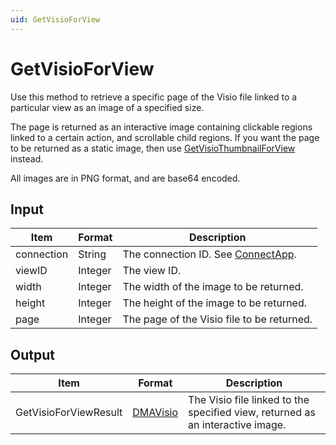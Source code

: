 ```yaml
---
uid: GetVisioForView
---
```


# GetVisioForView

Use this method to retrieve a specific page of the Visio file linked to a particular view as an image of a specified size.

The page is returned as an interactive image containing clickable regions linked to a certain action, and scrollable child regions. If you want the page to be returned as a static image, then use [GetVisioThumbnailForView](xref:GetVisioThumbnailForView) instead.

All images are in PNG format, and are base64 encoded.

## Input

| Item       | Format  | Description                                           |
|------------|---------|-------------------------------------------------------|
| connection | String  | The connection ID. See [ConnectApp](xref:ConnectApp). |
| viewID     | Integer | The view ID.                                          |
| width      | Integer | The width of the image to be returned.                |
| height     | Integer | The height of the image to be returned.               |
| page       | Integer | The page of the Visio file to be returned.            |

## Output

| Item | Format | Description |
|--|--|--|
| GetVisioForViewResult | [DMAVisio](xref:DMAVisio) | The Visio file linked to the specified view, returned as an interactive image. |
